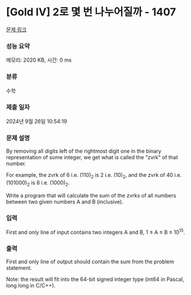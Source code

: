 # [Gold IV] 2로 몇 번 나누어질까 - 1407 

[문제 링크](https://www.acmicpc.net/problem/1407) 

### 성능 요약

메모리: 2020 KB, 시간: 0 ms

### 분류

수학

### 제출 일자

2024년 9월 26일 10:54:19

### 문제 설명

<p>By removing all digits left of the rightmost digit one in the binary representation of some integer, we get what is called the "zvrk" of that number. </p>

<p>For example, the zvrk of 6 i.e. (110)<sub>2</sub> is 2 i.e. (10)<sub>2</sub>, and the zvrk of 40 i.e. (101000)<sub>2</sub> is 8 i.e. (1000)<sub>2</sub>. </p>

<p>Write a program that will calculate the sum of the zvrks of all numbers between two given numbers A and B (inclusive). </p>

### 입력 

 <p>First and only line of input contains two integers A and B, 1 ≤ A ≤ B ≤ 10<sup>15</sup>.</p>

### 출력 

 <p>First and only line of output should contain the sum from the problem statement. </p>

<p>Note: the result will fit into the 64-bit signed integer type (int64 in Pascal, long long in C/C++).</p>

